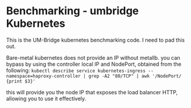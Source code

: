 # Benchmarking - umbridge Kubernetes


This is the UM-Bridge kubernetes benchmarking code. I need to pad this out.


Bare-metal kubernetes does not provide an IP without metallb. you can bypass by using the controller local IP and NodePort, obtained from the following:
`kubectl describe service kubernetes-ingress --namespace=haproxy-controller | grep -A2 "80/TCP" | awk '/NodePort/ {print $3}'`

this will provide you the node IP that exposes the load balancer HTTP, allowing you to use it effectively.

